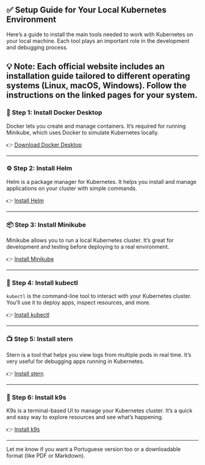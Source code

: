## ✅ Setup Guide for Your Local Kubernetes Environment

Here’s a guide to install the main tools needed to work with Kubernetes on your local machine. Each tool plays an important role in the development and debugging process.

💡 Note: Each official website includes an installation guide tailored to different operating systems (Linux, macOS, Windows). Follow the instructions on the linked pages for your system.
---

### 🐳 Step 1: Install Docker Desktop

Docker lets you create and manage containers. It’s required for running Minikube, which uses Docker to simulate Kubernetes locally.

👉 [Download Docker Desktop](https://www.docker.com/)

---

### ⚙️ Step 2: Install Helm

Helm is a package manager for Kubernetes. It helps you install and manage applications on your cluster with simple commands.

👉 [Install Helm](https://helm.sh/docs/intro/install/)

---

### 📦 Step 3: Install Minikube

Minikube allows you to run a local Kubernetes cluster. It’s great for development and testing before deploying to a real environment.

👉 [Install Minikube](https://minikube.sigs.k8s.io/docs/start/?arch=%2Flinux%2Fx86-64%2Fstable%2Fbinary+download)

---

### 📡 Step 4: Install kubectl

`kubectl` is the command-line tool to interact with your Kubernetes cluster. You’ll use it to deploy apps, inspect resources, and more.

👉 [Install kubectl](https://pwittrock.github.io/docs/tasks/tools/install-kubectl/)

---

### 📺 Step 5: Install stern

Stern is a tool that helps you view logs from multiple pods in real time. It’s very useful for debugging apps running in Kubernetes.

👉 [Install stern](https://github.com/stern/stern)

---

### 🧭 Step 6: Install k9s

K9s is a terminal-based UI to manage your Kubernetes cluster. It’s a quick and easy way to explore resources and see what’s happening.

👉 [Install k9s](https://k9scli.io/topics/install/)

---

Let me know if you want a Portuguese version too or a downloadable format (like PDF or Markdown).

